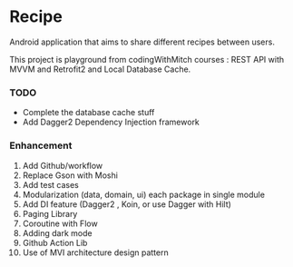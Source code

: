 # Recipe
Android application that aims to share different recipes between users.

This project is playground from codingWithMitch courses : REST API with MVVM and Retrofit2 and Local Database Cache.

### TODO
- Complete the database cache stuff
- Add Dagger2 Dependency Injection framework

### Enhancement
1. Add Github/workflow
2. Replace Gson with Moshi
3. Add test cases
4. Modularization (data, domain, ui) each package in single module
5. Add DI feature (Dagger2 , Koin, or use Dagger with Hilt)
6. Paging Library
7. Coroutine with Flow
8. Adding dark mode
9. Github Action Lib
10. Use of MVI architecture design pattern
